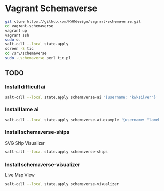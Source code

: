 # Vagrant Schemaverse

```bash
git clone https://github.com/KWKdesign/vagrant-schemaverse.git
cd vagrant-schemaverse
vagrant up
vagrant ssh
sudo su
salt-call --local state.apply
screen -S tic
cd /srv/schemaverse
sudo -uschemaverse perl tic.pl
```

## TODO

### Install difficult ai

```bash
salt-call --local state.apply schemaverse-ai '{username: "kwksilver"}'
```

### Install lame ai

```bash
salt-call --local state.apply schemaverse-ai-example '{username: "lamebot"}
```

### Install schemaverse-ships

SVG Ship Visualizer

```bash
salt-call --local state.apply schemaverse-ships
```

### Install schemaverse-visualizer

Live Map View

```bash
salt-call --local state.apply schemaverse-visualizer
```
